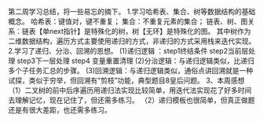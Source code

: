 第二周学习总结，将一些易忘的摘下。
1.学习哈希表、集合、树等数据结构的基础概念。
  哈希表：键值对，键不重复；
  集合：不重复元素的集合；
  链表、树、图关系：链表【单next指针】是特殊化的树，树【无环】是特殊化的图。
  其中树作为二维数据结构，遍历方式主要使用递归的方式，非递归的方式采用栈来迭代实现。
2.学习了递归、分治、回溯的思想。
 (1)递归逻辑 ：step1终结条件
             step2当前层处理
             step3下一层处理
             step4 变量重置清理
 (2)分治逻辑：与递归逻辑类似，比递归多个子任务汇总的步骤。
 (3)回溯逻辑：与递归逻辑类似，通俗点讲回溯就是一种试探，类似于穷举，但回溯有“剪枝”功能，典型题目8皇后问题。
3、本周感想
 （1）二叉树的前中后序遍历用递归法实现比较简单，用迭代法实现花了好多时间去理解记忆，现在记住了，但还需多练习。
 （2）递归模板也很简单，但真正做题还是有很大差距，也还需多练习。

  

